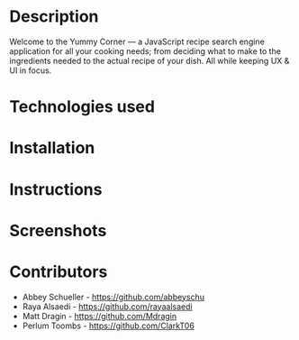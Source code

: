 # Description
Welcome to the Yummy Corner — a JavaScript recipe search engine application for all your cooking needs; from deciding what to make to the ingredients needed to the actual recipe of your dish. All while keeping UX & UI in focus.

# Technologies used

# Installation

# Instructions

# Screenshots

# Contributors
- Abbey Schueller - https://github.com/abbeyschu
- Raya Alsaedi - https://github.com/rayaalsaedi
- Matt Dragin - https://github.com/Mdragin
- Perlum Toombs - https://github.com/ClarkT06
